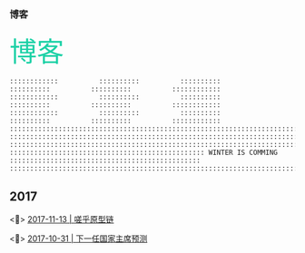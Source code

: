 ### 博客

<font color=#1cd1a6 size=60 face="Consolas">博客</font>

```
::::::::::::          ::::::::::          ::::::::::          ::::::::::          ::::::::::          ::::::::::::
::::::::::::          ::::::::::          ::::::::::          ::::::::::          ::::::::::          ::::::::::::
::::::::::::          ::::::::::          ::::::::::          ::::::::::          ::::::::::          ::::::::::::
::::::::::::::::::::::::::::::::::::::::::::::::::::::::::::::::::::::::::::::::::::::::::::::::::::::::::::::::::
::::::::::::::::::::::::::::::::::::::::::::::::::::::::::::::::::::::::::::::::::::::::::::::::::::::::::::::::::
::::::::::::::::::::::::::::::::::::::::::::::::::::::::::::::::::::::::::::::::::::::::::::::::::::::::::::::::::
:::::::::::::::::::::::::::::::::::::::::::::::: WINTER IS COMMING :::::::::::::::::::::::::::::::::::::::::::::::
::::::::::::::::::::::::::::::::::::::::::::::::::::::::::::::::::::::::::::::::::::::::::::::::::::::::::::::::::
```

## 2017

<:snake:> [2017-11-13 | 嗟乎原型链](https://github.com/veedrin/blog/issues/2)

<:turtle:> [2017-10-31 | 下一任国家主席预测](https://github.com/veedrin/blog/issues/1)
